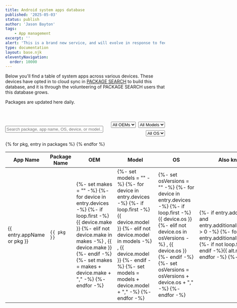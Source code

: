 ```yaml
---
title: Android system apps database
published: '2025-05-03'
status: publish
author: 'Jason Bayton'
tags: 
    - App management
excerpt: ''
alert: 'This is a brand new service, and will evolve in response to feedback and iterative improvements. Feel free to let me know your thoughts.'
type: documentation
layout: base.njk
eleventyNavigation:
  order: 10000
---
```


Below you'll find a table of system apps across various devices. These devices have opted in to cloud sync in [PACKAGE SEARCH](/projects/package-search/support/system-apps-database) to build this database, and it is through the volunteering of PACKAGE SEARCH users that this database grows.

Packages are updated here daily.

<div class="filters-grid" style=" padding-top:40px; display: flex; gap: 1rem; align-items: center; justify-content: space-between; flex-wrap: wrap; margin-bottom: 1rem;">
<input type="text" id="searchInput" placeholder="Search package, app name, OS, device, or model..." style="flex: 2 1 60%; min-width: 200px;" />
<div style="display: flex; gap: 0.5rem; flex: 1 1 35%; justify-content: flex-end; flex-wrap: wrap;">
<select id="filterMake"><option value="">All OEMs</option></select>
<select id="filterModel"><option value="">All Models</option></select>
<select id="filterOS"><option value="">All OS</option></select>
</div>
</div>

<div class="responsive-table-wrapper">
<table id="appTable" style="table-layout: fixed; width: 100%; min-width: 1000px; border-collapse: border">
<thead>
<tr>
<th>App Name</th>
<th>Package Name</th>
<th>OEM</th>
<th>Model</th>
<th>OS</th>
<th>Also known by</th>
<th>User-facing</th>
</tr>
</thead>
<tbody>
{% for pkg, entry in packages %}
<tr>
  <td>{{ entry.appName or pkg }}</td>
  <td><code>{{ pkg }}</code></td>
  <td>
    {%- set makes = "" -%}
    {%- for device in entry.devices -%}
      {%- if loop.first -%}
        {{ device.make }}
      {%- elif not device.make in makes -%}
        , {{ device.make }}
      {%- endif -%}
      {%- set makes = makes + device.make + "," -%}
    {%- endfor -%}
  </td>
  <td>
    {%- set models = "" -%}
    {%- for device in entry.devices -%}
      {%- if loop.first -%}
        {{ device.model }}
      {%- elif not device.model in models -%}
        , {{ device.model }}
      {%- endif -%}
      {%- set models = models + device.model + "," -%}
    {%- endfor -%}
  </td>
  <td>
    {%- set osVersions = "" -%}
    {%- for device in entry.devices -%}
      {%- if loop.first -%}
        {{ device.os }}
      {%- elif not device.os in osVersions -%}
        , {{ device.os }}
      {%- endif -%}
      {%- set osVersions = osVersions + device.os + "," -%}
    {%- endfor -%}
  </td>
  <td>
    {%- if entry.additionalLocales and entry.additionalLocales.length > 0 -%}
      {%- for alt in entry.additionalLocales -%}
        {%- if not loop.first -%}, {% endif -%}{{ alt.name }}
      {%- endfor -%}
    {%- endif -%}
  </td>
  <td>{{ entry.userFacing }}</td>
</tr>
{% endfor %}
</tbody>
</table>
</div>

<script src="/js/system-app-search.js"></script>